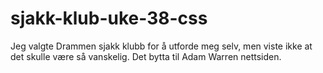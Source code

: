 ﻿# sjakk-klub-uke-38-css
Jeg valgte Drammen sjakk klubb for å utforde meg selv, men viste ikke at det skulle være så vanskelig. Det bytta til Adam Warren nettsiden. 
